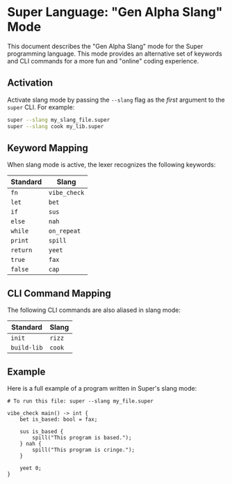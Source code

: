 # Super Language: "Gen Alpha Slang" Mode

This document describes the "Gen Alpha Slang" mode for the Super programming language. This mode provides an alternative set of keywords and CLI commands for a more fun and "online" coding experience.

## Activation

Activate slang mode by passing the `--slang` flag as the *first* argument to the `super` CLI. For example:

```bash
super --slang my_slang_file.super
super --slang cook my_lib.super
```

## Keyword Mapping

When slang mode is active, the lexer recognizes the following keywords:

| Standard | Slang |
|---|---|
| `fn` | `vibe_check` |
| `let` | `bet` |
| `if` | `sus` |
| `else` | `nah` |
| `while` | `on_repeat` |
| `print` | `spill` |
| `return`| `yeet` |
| `true` | `fax` |
| `false` | `cap` |

## CLI Command Mapping

The following CLI commands are also aliased in slang mode:

| Standard | Slang |
|---|---|
| `init` | `rizz` |
| `build-lib`| `cook` |

## Example

Here is a full example of a program written in Super's slang mode:

```super
# To run this file: super --slang my_file.super

vibe_check main() -> int {
    bet is_based: bool = fax;

    sus is_based {
        spill("This program is based.");
    } nah {
        spill("This program is cringe.");
    }

    yeet 0;
}
```
